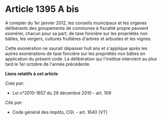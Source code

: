 # Article 1395 A bis

A compter du 1er janvier 2012, les conseils municipaux et les organes délibérants des groupements de communes à fiscalité
propre peuvent exonérer, chacun pour sa part, de taxe foncière sur les propriétés non bâties, les vergers, cultures
fruitières d'arbres et arbustes et les vignes.

Cette exonération ne saurait dépasser huit ans et s'applique après les autres exonérations de taxe foncière sur les
propriétés non bâties en application du présent code. La délibération qui l'institue intervient au plus tard le 1er octobre
de l'année précédente.

**Liens relatifs à cet article**

_Créé par_:

  - Loi n°2010-1657 du 29 décembre 2010 - art. 109

_Cité par_:

  - Code général des impôts, CGI. - art. 1640 (VT)
